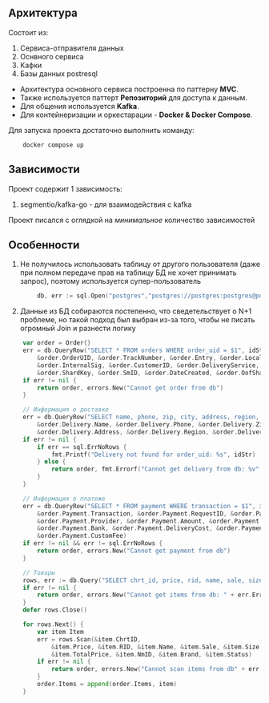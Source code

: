 ## Архитектура
Состоит из:
1. Сервиса-отправителя данных
2. Оснвного сервиса
3. Кафки
4. Базы данных postresql

- Архитектура основного сервиса построенна по паттерну **MVC**.
- Также используется паттерт **Репозиторий** для доступа к данным.
- Для общения используется **Kafka**.
- Для контейнеризации и оркестарации - **Docker & Docker Compose**.

Для запуска проекта достаточно выполнить команду:
```
    docker compose up
```

## Зависимости
Проект содержит 1   зависимость:
1. segmentio/kafka-go - для взаимодействия с kafka

Проект писался с оглядкой на _минимальное_ количество зависимостей

## Особенности
1. Не получилось использовать таблицу от другого пользователя (даже при полном передаче прав на таблицу БД не хочет принимать запрос), поэтому используется супер-пользователь
```go
    	db, err := sql.Open("postgres","postgres://postgres:postgres@postgres:5432/user_db?sslmode=disable")
```
2. Данные из БД собираются постепенно, что сведетельствует о N+1 проблеме, но такой подход был выбран из-за того, чтобы не писать огромный Join и разнести логику
```go
    var order = Order{}
	err = db.QueryRow("SELECT * FROM orders WHERE order_uid = $1", idStr).Scan(
		&order.OrderUID, &order.TrackNumber, &order.Entry, &order.Locale,
		&order.InternalSig, &order.CustomerID, &order.DeliveryService,
		&order.ShardKey, &order.SmID, &order.DateCreated, &order.OofShard)
	if err != nil {
		return order, errors.New("Cannot get order from db")
	}

	// Информация о доставке
	err = db.QueryRow("SELECT name, phone, zip, city, address, region, email FROM delivery WHERE order_uid = $1", idStr).Scan(
		&order.Delivery.Name, &order.Delivery.Phone, &order.Delivery.Zip, &order.Delivery.City,
		&order.Delivery.Address, &order.Delivery.Region, &order.Delivery.Email)
	if err != nil {
		if err == sql.ErrNoRows {
			fmt.Printf("Delivery not found for order_uid: %s", idStr)
		} else {
			return order, fmt.Errorf("Cannot get delivery from db: %v", err)
		}
	}

	// Информация о платеже
	err = db.QueryRow("SELECT * FROM payment WHERE transaction = $1", idStr).Scan(
		&order.Payment.Transaction, &order.Payment.RequestID, &order.Payment.Currency,
		&order.Payment.Provider, &order.Payment.Amount, &order.Payment.PaymentDT,
		&order.Payment.Bank, &order.Payment.DeliveryCost, &order.Payment.GoodsTotal,
		&order.Payment.CustomFee)
	if err != nil && err != sql.ErrNoRows {
		return order, errors.New("Cannot get payment from db")
	}

	// Товары
	rows, err := db.Query("SELECT chrt_id, price, rid, name, sale, size, total_price, nm_id, brand, status  FROM items WHERE order_uid = $1", idStr)
	if err != nil {
		return order, errors.New("Cannot get items from db: " + err.Error())
	}
	defer rows.Close()

	for rows.Next() {
		var item Item
		err = rows.Scan(&item.ChrtID,
			&item.Price, &item.RID, &item.Name, &item.Sale, &item.Size,
			&item.TotalPrice, &item.NmID, &item.Brand, &item.Status)
		if err != nil {
			return order, errors.New("Cannot scan items from db" + err.Error())
		}
		order.Items = append(order.Items, item)
	}
```